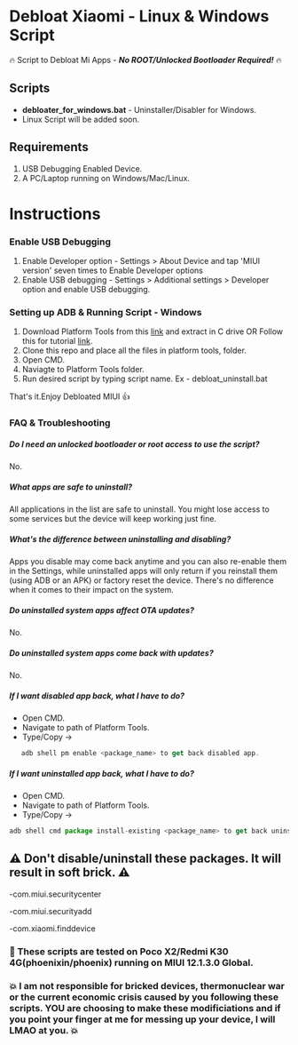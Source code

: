 # Debloat Xiaomi - Linux & Windows Script
:fire: Script to Debloat Mi Apps - ***No ROOT/Unlocked Bootloader Required!*** :fire:

## Scripts
* **debloater_for_windows.bat** - Uninstaller/Disabler for Windows.
* Linux Script will be added soon.

## Requirements ##
1. USB Debugging Enabled Device.
2. A PC/Laptop running on Windows/Mac/Linux.

# Instructions

### Enable USB Debugging
1. Enable Developer option - 
   Settings > About Device and tap 'MIUI version' seven times to Enable Developer options
2. Enable USB debugging - 
   Settings > Additional settings > Developer option and enable USB debugging.

### Setting up ADB & Running Script - Windows 
1. Download Platform Tools from this [link](https://developer.android.com/studio/releases/platform-tools) and extract in C drive
OR Follow this for tutorial [link](https://www.xda-developers.com/quickly-install-adb/).
2. Clone this repo and place all the files in platform tools, folder.
3. Open CMD.
4. Naviagte to Platform Tools folder.
5. Run desired script by typing script name. Ex - debloat_uninstall.bat

That's it.Enjoy Debloated MIUI :thumbsup:

### FAQ & Troubleshooting

##### Do I need an unlocked bootloader or root access to use the script?
No.

##### What apps are safe to uninstall?
All applications in the list are safe to uninstall. You might lose access to some services but the device will keep working just fine.

##### What's the difference between uninstalling and disabling?
Apps you disable may come back anytime and you can also re-enable them in the Settings, while uninstalled apps will only return if you reinstall them (using ADB or an APK) or factory reset the device. There's no difference when it comes to their impact on the system.

##### Do uninstalled system apps affect OTA updates?
No.

##### Do uninstalled system apps come back with updates?
No.

##### If I want disabled app back, what I have to do?
- Open CMD.
- Navigate to path of Platform Tools.
- Type/Copy ->
```javascript
   adb shell pm enable <package_name> to get back disabled app.
```

##### If I want uninstalled app back, what I have to do?
- Open CMD.
- Navigate to path of Platform Tools.
- Type/Copy -> 
```javascript
adb shell cmd package install-existing <package_name> to get back uninstalled app.
```

## :warning: Don't disable/uninstall these packages. It will result in soft brick. :warning:
-com.miui.securitycenter

-com.miui.securityadd

-com.xiaomi.finddevice

### :loudspeaker: These scripts are tested on Poco X2/Redmi K30 4G(phoenixin/phoenix) running on MIUI 12.1.3.0 Global.

### :boom: I am not responsible for bricked devices, thermonuclear war or the current economic crisis caused by you following these scripts. YOU are choosing to make these modificiations and if you point your finger at me for messing up your device, I will LMAO at you. :boom:
